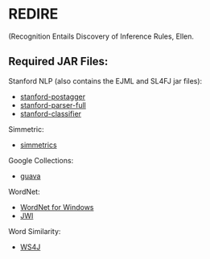 REDIRE
===========
(Recognition Entails Discovery of Inference Rules, Ellen.

Required JAR Files:
------------

Stanford NLP (also contains the EJML and SL4FJ jar files):
* [stanford-postagger](http://nlp.stanford.edu/software/stanford-postagger-2015-12-09.zip)
* [stanford-parser-full](http://nlp.stanford.edu/software/stanford-parser-full-2015-12-09.zip)
* [stanford-classifier](http://nlp.stanford.edu/software/stanford-classifier-2015-12-09.zip)

Simmetric:
* [simmetrics](http://search.maven.org/remotecontent?filepath=com/github/mpkorstanje/simmetrics-core/4.1.0/simmetrics-core-4.1.0.jar)

Google Collections:
* [guava](http://search.maven.org/remotecontent?filepath=com/google/guava/guava/19.0/guava-19.0.jar)

WordNet:
* [WordNet for Windows](http://wordnetcode.princeton.edu/2.1/WordNet-2.1.exe)
* [JWI](http://projects.csail.mit.edu/jwi/download.php?f=edu.mit.jwi_2.4.0_all.zip)

Word Similarity:
* [WS4J](https://storage.googleapis.com/google-code-archive-downloads/v2/code.google.com/ws4j/ws4j-1.0.1.jar)
